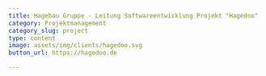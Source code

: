 ```yaml
---
title: Hagebau Gruppe - Leitung Softwareentwicklung Projekt "Hagedoo"
category: Projektmanagement
category_slug: project
type: content
image: assets/img/clients/hagedoo.svg
button_url: https://hagedoo.de

---
```

